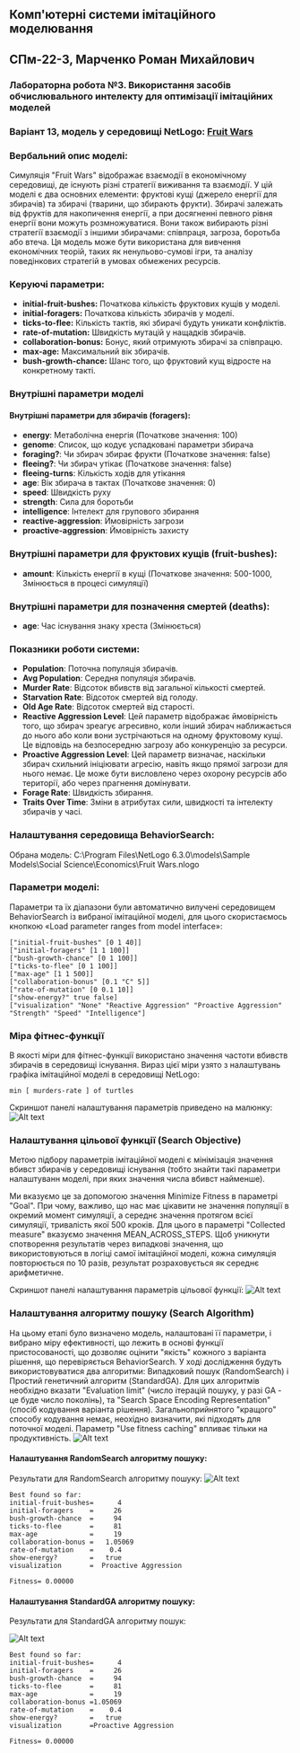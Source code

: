 ## Комп'ютерні системи імітаційного моделювання
## СПм-22-3, **Марченко Роман Михайлович**
### Лабораторна робота №**3**. Використання засобів обчислювального интелекту для оптимізації імітаційних моделей

### Варіант 13, модель у середовищі NetLogo: [Fruit Wars](https://www.netlogoweb.org/launch#http://www.netlogoweb.org/assets/modelslib/Sample%20Models/Social%20Science/Economics/Fruit%20Wars.nlogo)

### Вербальний опис моделі:
Симуляція "Fruit Wars" відображає взаємодії в економічному середовищі, де існують різні стратегії виживання та взаємодії. У цій моделі є два основних елементи: фруктові кущі (джерело енергії для збирачів) та збирачі (тварини, що збирають фрукти). Збирачі залежать від фруктів для накопичення енергії, а при досягненні певного рівня енергії вони можуть розмножуватися. Вони також вибирають різні стратегії взаємодії з іншими збирачами: співпраця, загроза, боротьба або втеча. Ця модель може бути використана для вивчення економічних теорій, таких як ненульово-сумові ігри, та аналізу поведінкових стратегій в умовах обмежених ресурсів.

### Керуючі параметри:
- **initial-fruit-bushes:** Початкова кількість фруктових кущів у моделі. 
- **initial-foragers:** Початкова кількість збирачів у моделі. 
- **ticks-to-flee:** Кількість тактів, які збирачі будуть уникати конфліктів. 
- **rate-of-mutation:** Швидкість мутацій у нащадків збирачів. 
- **collaboration-bonus:** Бонус, який отримують збирачі за співпрацю. 
- **max-age:** Максимальний вік збирачів. 
- **bush-growth-chance:** Шанс того, що фруктовий кущ відросте на конкретному такті.


### Внутрішні параметри моделі

#### Внутрішні параметри для збирачів (foragers):
- **energy**: Метаболічна енергія (Початкове значення: 100)
- **genome**: Список, що кодує успадковані параметри збирача 
- **foraging?**: Чи збирач збирає фрукти (Початкове значення: false)
- **fleeing?**: Чи збирач утікає (Початкове значення: false)
- **fleeing-turns**: Кількість ходів для утікання
- **age**: Вік збирача в тактах (Початкове значення: 0)
- **speed**: Швидкість руху
- **strength**: Сила для боротьби
- **intelligence**: Інтелект для групового збирання
- **reactive-aggression**: Ймовірність загрози
- **proactive-aggression**: Ймовірність захисту

### Внутрішні параметри для фруктових кущів (fruit-bushes):
- **amount**: Кількість енергії в кущі (Початкове значення: 500-1000, Змінюється в процесі симуляції)

### Внутрішні параметри для позначення смертей (deaths):
- **age**: Час існування знаку хреста (Змінюється)

### Показники роботи системи:
- **Population**: Поточна популяція збирачів.
- **Avg Population**: Середня популяція збирачів.
- **Murder Rate**: Відсоток вбивств від загальної кількості смертей.
- **Starvation Rate**: Відсоток смертей від голоду.
- **Old Age Rate**: Відсоток смертей від старості.
- **Reactive Aggression Level**:  Цей параметр відображає ймовірність того, що збирач зреагує агресивно, коли інший збирач наближається до нього або коли вони зустрічаються на одному фруктовому кущі. Це відповідь на безпосередню загрозу або конкуренцію за ресурси.
- **Proactive Aggression Level**: Цей параметр визначає, наскільки збирач схильний ініціювати агресію, навіть якщо прямої загрози для нього немає. Це може бути висловлено через охорону ресурсів або території, або через прагнення домінувати.    
- **Forage Rate**: Швидкість збирання.
- **Traits Over Time**: Зміни в атрибутах сили, швидкості та інтелекту збирачів у часі.

### Налаштування середовища BehaviorSearch:
Обрана модель:
C:\Program Files\NetLogo 6.3.0\models\Sample Models\Social Science\Economics\Fruit Wars.nlogo

### Параметри моделі:
Параметри та їх діапазони були автоматично вилучені середовищем BehaviorSearch із вибраної імітаційної моделі, для цього скористаємось кнопкою «Load parameter ranges from model interface»:
```
["initial-fruit-bushes" [0 1 40]]
["initial-foragers" [1 1 100]]
["bush-growth-chance" [0 1 100]]
["ticks-to-flee" [0 1 100]]
["max-age" [1 1 500]]
["collaboration-bonus" [0.1 "C" 5]]
["rate-of-mutation" [0 0.1 10]]
["show-energy?" true false]
["visualization" "None" "Reactive Aggression" "Proactive Aggression" "Strength" "Speed" "Intelligence"] 
```

### Міра фітнес-функції
В якості міри для фітнес-функції використано значення частоти вбивств збирачів в середовищі існування. Вираз цієї міри узято з налаштувань графіка імітаційної моделі в середовищі NetLogo:
```
min [ murders-rate ] of turtles
```
Скриншот панелі налаштування параметрів приведено на малюнку:
![Alt text](image-2.png)

### Налаштування цільової функції (Search Objective)
Метою підбору параметрів імітаційної моделі є мінімізація значення вбивст збирачів у середовищі існування (тобто знайти такі параметри налаштуванн моделі, при яких значення числа вбивст найменше).

Ми вказуємо це за допомогою значення Minimize Fitness в параметрі "Goal". При чому, важливо, що нас має цікавити не значення популяції в окремий момент симуляції, а середнє значення протягом всієї симуляції, тривалість якої 500 кроків. Для цього в параметрі "Collected measure" вказуємо значення MEAN_ACROSS_STEPS. Щоб уникнути спотворення результатів через випадкові значення, що використовуються в логіці самої імітаційної моделі, кожна симуляція повторюється по 10 разів, результат розраховується як середнє арифметичне.

Скриншот панелі налаштування параметрів цільової функції:
![Alt text](image-3.png)

### Налаштування алгоритму пошуку (Search Algorithm)
На цьому етапі було визначено модель, налаштовані її параметри, і вибрано міру ефективності, що лежить в основі функції пристосованості, що дозволяє оцінити "якість" кожного з варіанта рішення, що перевіряється BehaviorSearch. У ході дослідження будуть використовуватися два алгоритми: Випадковий пошук (RandomSearch) і Простий генетичний алгоритм (StandardGA). Для цих алгоритмів необхідно вказати "Evaluation limit" (число ітерацій пошуку, у разі GA - це буде число поколінь), та "Search Space Encoding Representation" (спосіб кодування варіанта рішення). Загальноприйнятого "кращого" способу кодування немає, неохідно визначити, які підходять для поточної моделі. Параметр "Use fitness caching" впливає тільки на продуктивність.
![Alt text](image-4.png)

#### Налаштування RandomSearch алгоритму пошуку:

Результати для RandomSearch алгоритму пошуку:
![Alt text](image-1.png)
``` 
Best found so far:
initial-fruit-bushes=      4
initial-foragers    =     26
bush-growth-chance  =     94
ticks-to-flee       =     81
max-age             =     19
collaboration-bonus =   1.05069
rate-of-mutation    =    0.4
show-energy?        =   true
visualization       =  Proactive Aggression

Fitness= 0.00000
```

#### Налаштування StandardGA алгоритму пошуку:

Результати для StandardGA алгоритму пошук:

![Alt text](image.png)
```
Best found so far:
initial-fruit-bushes=      4
initial-foragers    =     26
bush-growth-chance  =     94
ticks-to-flee       =     81
max-age             =     19
collaboration-bonus =1.05069
rate-of-mutation    =    0.4
show-energy?        =   true
visualization       =Proactive Aggression

Fitness= 0.00000
```